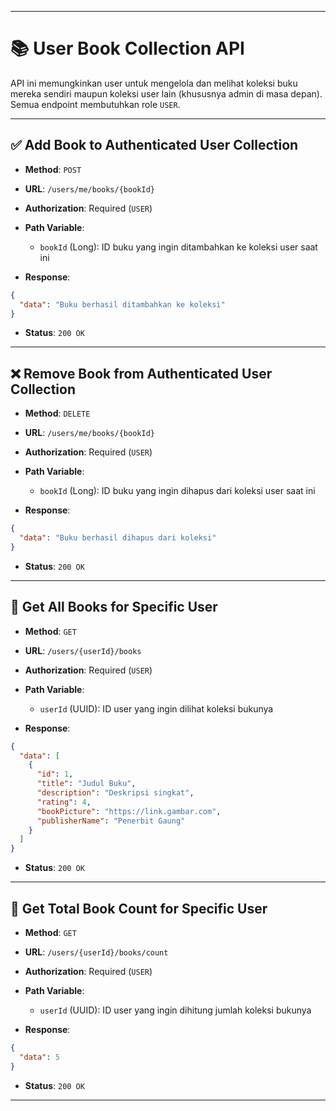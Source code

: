 
---

# 📚 User Book Collection API

API ini memungkinkan user untuk mengelola dan melihat koleksi buku mereka sendiri maupun koleksi user lain (khususnya admin di masa depan). Semua endpoint membutuhkan role `USER`.

---

## ✅ Add Book to Authenticated User Collection

* **Method**: `POST`

* **URL**: `/users/me/books/{bookId}`

* **Authorization**: Required (`USER`)

* **Path Variable**:

  * `bookId` (Long): ID buku yang ingin ditambahkan ke koleksi user saat ini

* **Response**:

```json
{
  "data": "Buku berhasil ditambahkan ke koleksi"
}
```

* **Status**: `200 OK`

---

## ❌ Remove Book from Authenticated User Collection

* **Method**: `DELETE`

* **URL**: `/users/me/books/{bookId}`

* **Authorization**: Required (`USER`)

* **Path Variable**:

  * `bookId` (Long): ID buku yang ingin dihapus dari koleksi user saat ini

* **Response**:

```json
{
  "data": "Buku berhasil dihapus dari koleksi"
}
```

* **Status**: `200 OK`

---

## 📖 Get All Books for Specific User

* **Method**: `GET`

* **URL**: `/users/{userId}/books`

* **Authorization**: Required (`USER`)

* **Path Variable**:

  * `userId` (UUID): ID user yang ingin dilihat koleksi bukunya

* **Response**:

```json
{
  "data": [
    {
      "id": 1,
      "title": "Judul Buku",
      "description": "Deskripsi singkat",
      "rating": 4,
      "bookPicture": "https://link.gambar.com",
      "publisherName": "Penerbit Gaung"
    }
  ]
}
```

* **Status**: `200 OK`

---

## 🔢 Get Total Book Count for Specific User

* **Method**: `GET`

* **URL**: `/users/{userId}/books/count`

* **Authorization**: Required (`USER`)

* **Path Variable**:

  * `userId` (UUID): ID user yang ingin dihitung jumlah koleksi bukunya

* **Response**:

```json
{
  "data": 5
}
```

* **Status**: `200 OK`

---
